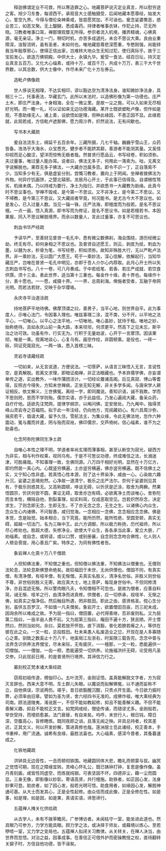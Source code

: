 <!-- { "loadSidebar": true } -->
　　释迦佛谓定业不可救，所以寒造罪之心。地藏菩萨说灭定业真言，所以慰穷途之客。旭少习东鲁，每谤西干。承观音大士感触摄受，后闻地藏本愿尊经，始发大心，誓空九界。今得与僧伦染神乘戒，皆慈愿冥加，不可诬也。爰念娑婆獘恶，惑业苦三，如恶叉聚。无上醍醐，悉成毒药。持律者唯事衣钵，作犯止持，茫无所晓。习教者唯事口耳，禅那理观瞀无所得。参宗者流入机境，播弄精魂，心佛真源，毫无亲证。净土一门，稍切时机，亦苦多成退托，未合不思议大乘。良由业重障深，浊智流转，虽有圣者，末如何也。唯地藏慈尊悲深愿重，专愍刚强，尚能转我当年殷厚邪心，使得正信出家，岂难转大地众生无知过犯，使归真际乎。故于三宝前发心，欲造万佛铜殿，中供大士，永镇九华。爰受一食法，结百日坛，持灭定业真言五百万。又化大心缁素，或持十万，或百千万，共成十万万，表三千大千世界数，以其总数，供大士像中，作尽未来广化十方左券云。

　　造毗卢佛像疏

　　世人侈谈无相理，不达实相印，谬以豁达空为清净法身。谁知微妙净法身，具相三十二，托事表法，华藏玄门。此所以末法时，以造佛形像为第一功德也。庄严土木，即庄严法身。十身相海，全在一微尘里。是故一尘之施，可以入如来无尽相好光明。而一瞻一礼，可以证如来无边功德海藏。某开士既欲塑毗卢像，但作如是观，不患助缘无人。诸上善，设欲悟如是理，但种此缘因，不患正因不显。此缘若就，此观若成，方信毗卢遮那佛，愿力周沙界，炽然说法，无有间歇也。

　　写书本大藏疏

　　爰自法流东土，绵延千五百余年。三藏所摄，几七千轴。巍巍乎雪山王，众药皆备。浩浩乎大海水，众宝悉充。健步者不能跻其巅，善游者不能测其量。又奚怪仰视而足心酸涩，望洋而惊怖无极者哉。然普贤行愿品云，书写经卷，积如须弥。夫过量事，唯过量人能办耳。说者曰，佛法无多子，何用此一落索为。咄，无离文字说解脱也。果荐无多子佛法，一大藏亦岂属多否。即令不识一丁，正自落索不少。当知多少有无，俱是虚妄分别。尝慨习教者，置向上于罔闻。坐禅者拨佛法为外物。何异疗饥画饼，之楚北辕邪。龙居月心开士，于此事已信得及。自谓根性驽劣，机缘未偶，乃以持戒为要行，净土为指归，并欲悉书一大藏教为助缘。此真今时不思议事也。学禅不毁戒，是今第一不思议。又不非净土，是今第二不思议。又不埽教，是今第三不思议。又大藏阅者罕竟，何况能书。是尤古今大不思议也。如是发心，已入过量人数。当见一锱一铢，庄严法海，即檀度而为般若。是名不思议檀。一点一画，悟入真源，即书写而为修证，是名不思议书。如是若檀若书，本因果报，同入不思议解脱境界。而余以数量人，言此过量事，亦复不可思议也。

　　刺血书华严经疏

　　予读华严，至善财见普贤一毛孔中，悉有微尘数佛刹，海会围绕，游历经微尘劫，终无有尽。抑何身相之不思议也。及普贤自述愿王，则云，剥皮为纸，刺血为墨，以髓为水，析骨为笔，书写经卷，积如须弥。故知非殊胜大行，无以严毗卢法界。非一乘妙法，无以圆广大愿王。苟于一乘妙法，深心信解，依解起行，当知华藏庄严，岂唯在普贤一毛孔中明见，亦即于吾人介尔心内荐取。此月心开士所以矢志刺血书写也。八十一卷，可八月奏成。于中若纸笔、若香、若庄严成就、若饮食供馔，须十三金。表此世界，适当第十三重也。每金作十缘，表十界也。每缘作十分，表十愿也。一一愿，咸摄十界。一一界，总周刹海。俾施者受者，互融于帝网光明。而若法若财，交映于杂华璎珞。

　　永庆寺平治道涂疏

　　持地菩萨平地待佛。佛摩顶谓之曰，善男子，当平心地，则世界自平。此为事度人，示唯心法门，令因事入理也。唯兹事理二涂，混不类，分不开。以平地之法平心，一切唯心。以平心之法平地，一切唯地。唯心虽妙，犹待于粗。唯地之妙，始称绝待。且如永庆山前一条大路，本来坦坦，何须更平。然高下之见未忘，斯平治之功可效。功虽有作，行实无为。行积于无量劫波，心开于一言摩顶。因该果彻，唯是一乘。傥离地谈心，心复乌有。画空作绘，非圆顿乘。是役也，一砖一砾，同证究竟寂光。一两一铢，悉入首楞三昧。

　　灵岩寺请藏经疏

　　一切如来，从无言说道，方便说法。一切菩萨，从语言三昧悟入无言，言说性空，是真解脱。若离文求理，即暗证痴禅，非正法眼藏也。予本弃儒学佛，亦妄谓单传之道，实出教外，一味作蒲团活计。一切经论置诸高阁。后见真寂、博山等耆宿，反照古今得失，方知末世禅病，正坐无知无解，非关多学多闻。与唐宋学人厥证相反。依文解义，三世佛冤。离经一字，即同魔说。善知识语，诚不我欺。学而不思则罔，思而不学则殆。儒宗实语，亦于此益信。乃发心遍阅大藏，备采众药，自疗疗他。适欲先注梵网，提律学纲宗，以阄问佛，定安居处。乃九阄中。独得灵峰山灵岩寺之百福院。拟于此一年注经，仍向他方，完阅藏初心。有六具周沙弥，捐资若干，倡请大藏，留予久住。雪航法主，为集众缘，令此无佛法地，忽作六种震动，冤与魔而并遣，罔与殆而双袪，佛印儒宗，交芦倚树。信心缁素，谁不为之助喜也。

　　化念阿弥陀佛同生净土疏

　　自唯心本性之理不明，学道者率尚玄理而薄事相，甚至认断空为寂光，疑西方为非实，相与判作权乘，视同乌有。于是不可思议功德，终成难信之法，长溺迷津，可胜痛哉。不知事理一致，生佛同源。八万四千相好光明，显然在十万亿方，即灼然居一真心内。心既竖穷横遍，土亦竖穷横遍，佛亦竖穷横遍。既不信佛土之实，又宁知心性非虚。若真悟心性本源，则了达十界染净，咸由一心。心染故六趣升沉，娑婆之恶境宛然。心净故一道清宁，极乐之庄严法尔。奈何于娑婆则见其有，于极乐则惑其无。又高称圆顿，哆谈无碍，以忻厌是迂涂，取舍为两橛。然果悟圆宗，忻厌何尝不圆，果证无碍，取舍亦岂有碍。必欲离净土而谈唯心，舍弥陀而言本性，横隔自他，割裂事理，如实料简，仅成恶取空见。岂若炽然存念，决定求生，了则念即无念，生即无生。不了亦无念之念，无生之生。以诸佛心内众生，念众生心内诸佛，不问智愚，咸归觉海。一念相应一念佛，念念相应念念佛。佛是本觉，念是始觉。始本相合，当下究竟，能所历然，能所性绝，至圆至顿，真实无碍，超越一切法门，名为三昧中王。此六方调御，所以极力称扬，历代祖师，所以尽心修劝也。胜超大德，矢修净业，欲使大千众生，各各承当此事，爰立大册，广劝缁素。或自念，或转请，或以口赞，或别册襄，自念则念念吻合佛性，化人则人人顿会菩提，用心善且广矣。特序之，为同有佛性者告。

　　象岩禅人化斋十万八千僧疏

　　人但知佛法重，不知僧之重也。但知僧以佛法重，不知佛法以僧重也。无僧则法轮息，法轮息斯佛慧命绝矣。故较福田于末世，无尚供僧也。僧固不同，有真实僧，有清净僧，有哑羊僧，有无惭僧。夫真实名胜义，清净名世俗。非胜义则世俗不尊，非世俗则胜义无寄。故应真大士，地上菩萨，每现身世俗中。不但同修清净，亦且混迹无惭。所以警肉眼凡夫，令知僧相不可忽也。是故为僧者，应善自料简，诫无惭、哑羊之行，由清净而进真修。供僧者，应一切恭承，视哑羊、无惭之俦，如真实之偕净侣。然后触目所遇，罔非胜田。职此之由，感贤格圣。傥心生分别，虽供五百罗汉，不如值一凡夫僧矣。象岩开士，欲置僧田百亩，历三祀未成，因询余所以难成之故。予为屈一指曰，僧田置，必代得善继，否非废则私。又为屈第二指曰，一亩半亩人畏不前。又为屈第三指曰，庵田不遍十方，狭且陋。开士憬然曰，然则当如何。余曰，莫若放开怀抱，直下消豁，普化若腴若瘠之人，等供在彼在此之众。一文一粒，总投胜田。杜未来愚人私废造业之愆，开现在是人多寡随心之善。驯致之数奚止十万八千，地奚局江左浙右，时奚限三载告完。念念中普与法界含识供养法界僧宝，尽未来际，无有疲厌，一一檀那，一文一粒，悉能遍供一切僧伽。一一僧伽，一齿一颊，悉能遍受一切供养。论施福洪纤无碍，论受用凡圣交参。只此现前日用，的是普贤所行境界。其谛信力行之。

　　募刻校正梵本诸大乘经疏

　　窃观初祖传道，楞伽印心。五叶流芳，金刚证悟。盖真能解脱文字者，方为寂灭言辞也。西来大意不明，东土群儿失眼。以魔说而拟解佛冤，以不通而妄称不立，自他俱误，宗说两伤。嗟乎，昔日欲豁醒沉酣，只贵点开生面。今日欲力振时弊，必须率由旧章。譬如为圣为贤，舍六经四书无准的。成佛作祖，唯大乘经典为司南。顾法道陵夷，淆讹匪一，不但不能如教起修，抑且不能善解义趣。不但不能善解义趣，抑且不能校正文言。如梵网戒经，僧徒传诵，而错谬尤多。金刚般若，举世受持，而增损愈甚。法门衰替，有自来矣。呜呼，末世行人，根日钝，障日深，空腹高心，盲修瞎炼。既同夜即之诮，且落无闻之殃。非具总持者，校其差迟，正其文义，何以开发妙解，策进真修也哉。莲洲居士觅此诸经，校正善本，手书重梓，用广流通。诚希有良缘，最胜法喜也。大心缁素，感深今昔者，其蚤暮速成之。

　　化铁地藏疏

　　洪钟具无边音性，一击而顿彻铁围。地藏圆同体大悲，瞻礼而顿蒙与拔。幽冥之觉悟可期，现在之障缘宜转。灵峰心怀礼公，既已铸钟打钟，复思是像作像。虽丹青刻画，咸皆性同虚空，而炼就纯钢，可表坚固不坏。四德非尘，藉一尘而圆显。三身无像，即影像以妙彰。寄语高贤，共行檀施。助铁者，如正因心发，法身妙果可登。助炭者，如了因心发，般若光明可悟。助食用者，如缘因心发，解脱神通可基。从大士而发其心，正是全性起修。由众信而成此像，正是全修在性。如是事，如是理，如是因，如是果，真语实语，谛思谛行。

　　五蕴禅人掩关化供给疏

　　从古学人，未有不拨草瞻风，广参博访者。未闻枯守一室，能坐进此道也。然具眼乃可参方，力学方能具眼。顾力学之法，或决择于师友，或藉境以炼心。至若咿唔一室，又力学之变局也。五蕴禅人拟闭关习教律。从关转关，在禅人决当，由世界而忽悟。对治之益，因事成事。在善信正可借外护而密操教授之权，直待翻转关捩子时，方信自他功德，皆不诬矣。

